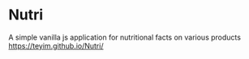 # Nutri
A simple vanilla js application for nutritional facts on various products
https://teyim.github.io/Nutri/
